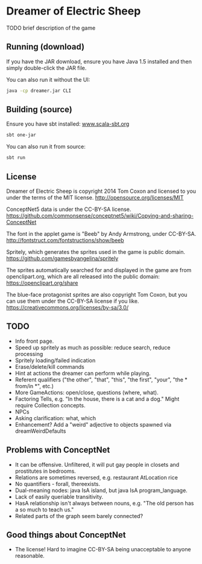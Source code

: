 # Dreamer of Electric Sheep

TODO brief description of the game

## Running (download)

If you have the JAR download, ensure you have Java 1.5 installed and then simply double-click the JAR file.

You can also run it without the UI:

```bash
java -cp dreamer.jar CLI
```

## Building (source)

Ensure you have sbt installed: www.scala-sbt.org

```bash
sbt one-jar
```

You can also run it from source:

```bash
sbt run
```

## License

Dreamer of Electric Sheep is copyright 2014 Tom Coxon and licensed to you under
the terms of the MIT license.
http://opensource.org/licenses/MIT

ConceptNet5 data is under the CC-BY-SA license.
https://github.com/commonsense/conceptnet5/wiki/Copying-and-sharing-ConceptNet

The font in the applet game is "Beeb" by Andy Armstrong, under CC-BY-SA.
http://fontstruct.com/fontstructions/show/beeb

Spritely, which generates the sprites used in the game is public domain.
https://github.com/gamesbyangelina/spritely

The sprites automatically searched for and displayed in the game are from
openclipart.org, which are all released into the public domain:
https://openclipart.org/share

The blue-face protagonist sprites are also copyright Tom Coxon, but you can use
them under the CC-BY-SA license if you like.
https://creativecommons.org/licenses/by-sa/3.0/

## TODO

* Info front page.
* Speed up spritely as much as possible: reduce search, reduce processing
* Spritely loading/failed indication
* Erase/delete/kill commands
* Hint at actions the dreamer can perform while playing.
* Referent qualifiers ("the other", "that", "this", "the first", "your", "the \* from/in \*", etc.)
* More GameActions: open/close, questions (where, what).
* Factoring Tells, e.g. "In the house, there is a cat and a dog." Might require Collection concepts.
* NPCs
* Asking clarification: what, which
* Enhancement? Add a "weird" adjective to objects spawned via dreamWeirdDefaults

## Problems with ConceptNet

* It can be offensive. Unfiltered, it will put gay people in closets and prostitutes in bedrooms.
* Relations are sometimes reversed, e.g. restaurant AtLocation rice
* No quantifiers - forall, thereexists.
* Dual-meaning nodes: java IsA island, but java IsA program_language.
* Lack of easily queriable transitivity.
* HasA relationship isn't always between nouns, e.g. "The old person has a so much to teach us."
* Related parts of the graph seem barely connected?

## Good things about ConceptNet

* The license! Hard to imagine CC-BY-SA being unacceptable to anyone reasonable.

